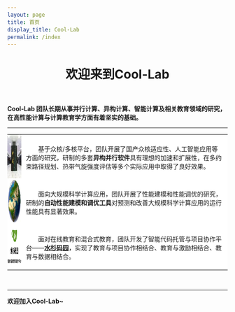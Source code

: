 ```yaml
---
layout: page
title: 首页
display_title: Cool-Lab
permalink: /index
---
```


<center><h1>欢迎来到Cool-Lab</h1></center>

<br />

<strong>Cool-Lab 团队长期从事并行计算、异构计算、智能计算及相关教育领域的研究，在高性能计算与计算教育学方面有着坚实的基础。</strong>

****

<table style="frame:void" >
<tr style="border: 0px;">
	<td bgcolor="#FFFFFF" style="border: 0px; margin: 0; padding: 0px 0px;" style="width:100px;height:100px;" ><img src="imgs/taihulight.jpg" style="width:100px;height:100px;" /></td>
	<td bgcolor="#FFFFFF"  style="border: 0px; margin: 10; padding: 10px 10px; text-indent: 2em;"> 
		基于众核/多核平台，团队开展了国产众核适应性、人工智能应用等方面的研究，研制的多套<strong>异构并行软件</strong>具有理想的加速和扩展性，在多约束路径规划、热带气旋强度评估等多个实际应用中取得了良好效果。
	</td>
</tr>
<tr style="border: 0px;">
	<td bgcolor="#FFFFFF"  style="border: 0px; margin: 0; padding: 0px 0px;"><img src="imgs/esm.jpg" style="width:100px;height:100px;"/></td>
	<td bgcolor="#FFFFFF"  style="border: 0px; margin: 10; padding: 10px 10px; text-indent: 2em;">
		面向大规模科学计算应用，团队开展了性能建模和性能调优的研究，研制的<strong>自动性能建模和调优工具</strong>对预测和改善大规模科学计算应用的运行性能具有显著效果。
	</td>
</tr>
<tr style="border: 0px;">
	<td bgcolor="#FFFFFF"  style="border: 0px; margin: 0; padding: 0px 0px;"><img src="imgs/gitea.png" style="width:100px;height:100px;"/></td>
	<td bgcolor="#FFFFFF"  style="border: 0px; margin: 10; padding: 10px 10px; text-indent: 2em;"> 
		面对在线教育和混合式教育，团队开发了智能代码托管与项目协作平台——<a href="https://gitea.shuishan.net.cn" target="_blank"><strong>水杉码园</strong></a>，实现了教育与项目协作相结合、教育与激励相结合、教育与数据相结合。
	</td>
</tr>
</table>



<!--
<div>
<div style="width:90%;margin-left:6%;">
	<div style="width:36%;float:right;display:inline-block;"><img src="imgs/taihulight.jpg" width="100" height="100" style="display:inline;margin-left:24px;"/></div>
	<div style="width:60%;display:inline-block;"> 
		基于众核/多核平台，团队开展了国产众核适应性、人工智能应用等方面的研究，研制的多套<strong>异构并行软件</strong>具有理想的加速和扩展性，在多约束路径规划、热带气旋强度评估等多个实际应用中取得了良好效果。
	</div>


</div>

<div style="width:90%;margin-top:36px;margin-left:6%;">
	<div style="width:36%;float:right;display:inline-block;"><img src="imgs/esm.jpg" width="100" height="100" style="display:inline;margin-left:24px;"/></div>
	<div style="width:60%;display:inline-block;">
		面向大规模科学计算应用，团队开展了性能建模和性能调优的研究，研制的<strong>自动性能建模和调优工具</strong>对预测和改善大规模科学计算应用的运行性能具有显著效果。
	</div>


</div>

<div style="width:90%;margin-top:36px;margin-left:6%;">
        <div style="width:36%;float:right;display:inline-block;"><img src="imgs/gitea.png" width="100" height="100" style="display:inline;margin-left:24px;"/></div>
	<div style="width:60%;display:inline-block;"> 
		面对在线教育和混合式教育，团队开发了智能代码托管与项目协作平台——<a href="https://gitea.shuishan.net.cn" target="_blank"><strong>水杉码园</strong></a>，实现了教育与项目协作相结合、教育与激励相结合、教育与数据相结合。
	</div>

</div>
</div>
-->

<br/>

****


<strong>欢迎加入Cool-Lab~</strong>
<br />

